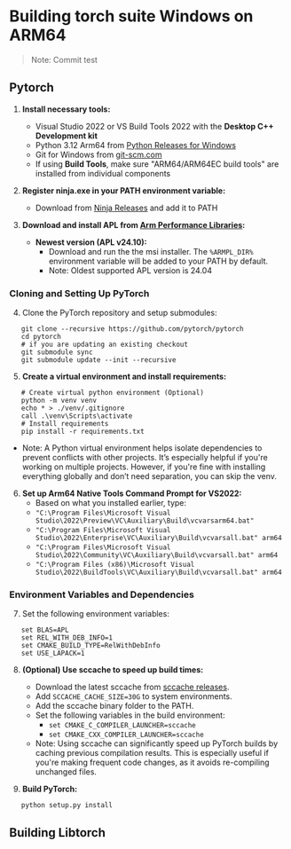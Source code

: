 # Building torch suite Windows on ARM64

> Note: Commit test

## Pytorch
1. **Install necessary tools:**
   - Visual Studio 2022 or VS Build Tools 2022 with the **Desktop C++ Development kit**
   - Python 3.12 Arm64 from [Python Releases for Windows](https://www.python.org/downloads/windows/)
   - Git for Windows from [git-scm.com](https://git-scm.com/downloads)
   - If using **Build Tools**, make sure "ARM64/ARM64EC build tools" are installed from individual components


2. **Register ninja.exe in your PATH environment variable:**
   - Download from [Ninja Releases](https://github.com/ninja-build/ninja/releases) and add it to PATH 

3. **Download and install APL from [Arm Performance Libraries](https://developer.arm.com/tools-and-software/server-and-hpc/compile/arm-performance-libraries/downloads):**
   - **Newest version (APL v24.10):**
     - Download and run the the msi installer. The `%ARMPL_DIR%` environment variable will be added to your PATH by default.
     - Note: Oldest supported APL version is 24.04

### Cloning and Setting Up PyTorch
4. Clone the PyTorch repository and setup submodules:
```
   git clone --recursive https://github.com/pytorch/pytorch
   cd pytorch
   # if you are updating an existing checkout
   git submodule sync
   git submodule update --init --recursive
```
5. **Create a virtual environment and install requirements:**
```
   # Create virtual python environment (Optional)
   python -m venv venv
   echo * > ./venv/.gitignore
   call .\venv\Scripts\activate
   # Install requirements
   pip install -r requirements.txt
```
   - Note: A Python virtual environment helps isolate dependencies to prevent conflicts with other projects. It’s especially helpful if you're working on multiple projects. However, if you're fine with installing everything globally and don’t need separation, you can skip the venv.

6. **Set up Arm64 Native Tools Command Prompt for VS2022:**
   - Based on what you installed earlier, type:
   - `"C:\Program Files\Microsoft Visual Studio\2022\Preview\VC\Auxiliary\Build\vcvarsarm64.bat"`
   - `"C:\Program Files\Microsoft Visual Studio\2022\Enterprise\VC\Auxiliary\Build\vcvarsall.bat" arm64`
   - `"C:\Program Files\Microsoft Visual Studio\2022\Community\VC\Auxiliary\Build\vcvarsall.bat" arm64`
   - `"C:\Program Files (x86)\Microsoft Visual Studio\2022\BuildTools\VC\Auxiliary\Build\vcvarsall.bat" arm64`

### Environment Variables and Dependencies
7. Set the following environment variables:
```
   set BLAS=APL
   set REL_WITH_DEB_INFO=1
   set CMAKE_BUILD_TYPE=RelWithDebInfo
   set USE_LAPACK=1
```
8. **(Optional) Use sccache to speed up build times:** 
   - Download the latest sccache from [sccache releases](https://github.com/mozilla/sccache/releases).
   - Add `SCCACHE_CACHE_SIZE=30G` to system environments.
   - Add the sccache binary folder to the PATH.
   - Set the following variables in the build environment:
     - `set CMAKE_C_COMPILER_LAUNCHER=sccache`
     - `set CMAKE_CXX_COMPILER_LAUNCHER=sccache`
   - Note: Using sccache can significantly speed up PyTorch builds by caching previous compilation results. This is especially useful if you're making frequent code changes, as it avoids re-compiling unchanged files.
 

6. **Build PyTorch:**
```
   python setup.py install
```

## Building Libtorch 
